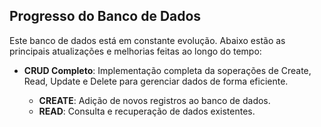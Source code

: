 ## Progresso do Banco de Dados

Este banco de dados está em constante evolução. Abaixo estão as principais atualizações e melhorias feitas ao longo do tempo:

- **CRUD  Completo**: Implementação completa da soperações de Create, Read, Update e Delete para gerenciar dados de forma eficiente.

    - **CREATE**: Adição de novos registros ao banco de dados.
    - **READ**: Consulta e recuperação de dados existentes.
